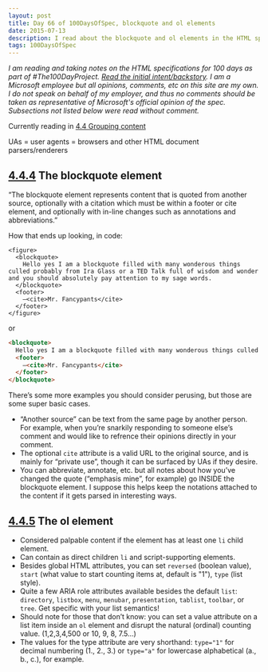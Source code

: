 ```yaml
---
layout: post
title: Day 66 of 100DaysOfSpec, blockquote and ol elements
date: 2015-07-13
description: I read about the blockquote and ol elements in the HTML spec.
tags: 100DaysOfSpec
---
```


*I am reading and taking notes on the HTML specifications for 100 days as part of #The100DayProject. [Read the initial intent/backstory](http://melanie-richards.com/blog/100-day-project). I am a Microsoft employee but all opinions, comments, etc on this site are my own. I do not speak on behalf of my employer, and thus no comments should be taken as representative of Microsoft's official opinion of the spec. Subsections not listed below were read without comment.*

Currently reading in [4.4 Grouping content](http://www.w3.org/TR/html5/grouping-content.html#grouping-content)

UAs = user agents = browsers and other HTML document parsers/renderers

## [4.4.4](http://www.w3.org/TR/html5/grouping-content.html#the-blockquote-element) The blockquote element

“The blockquote element represents content that is quoted from another source, optionally with a citation which must be within a footer or cite element, and optionally with in-line changes such as annotations and abbreviations.”

How that ends up looking, in code:

```
<figure>
  <blockquote>
    Hello yes I am a blockquote filled with many wonderous things culled probably from Ira Glass or a TED Talk full of wisdom and wonder and you should absolutely pay attention to my sage words.
  </blockquote>
  <footer>
    —<cite>Mr. Fancypants</cite>
  </footer>
</figure>
```

or

```HTML
<blockquote>
  Hello yes I am a blockquote filled with many wonderous things culled probably from Ira Glass or a TED Talk full of wisdom and wonder and you should absolutely pay attention to my sage words.
  <footer>
    —<cite>Mr. Fancypants</cite>
  </footer>
</blockquote>

```

There’s some more examples you should consider perusing, but those are some super basic cases.

* “Another source” can be text from the same page by another person. For example, when you’re snarkily responding to someone else’s comment and would like to refrence their opinions directly in your comment.
* The optional `cite` attribute is a valid URL to the original source, and is mainly for “private use”, though it can be surfaced by UAs if they desire.
* You can abbreviate, annotate, etc. but all notes about how you’ve changed the quote (“emphasis mine”, for example) go INSIDE the blockquote element. I suppose this helps keep the notations attached to the content if it gets parsed in interesting ways.

## [4.4.5](http://www.w3.org/TR/html5/grouping-content.html#the-ol-element) The ol element

* Considered palpable content if the element has at least one `li` child element.
* Can contain as direct children `li` and script-supporting elements.
* Besides global HTML attributes, you can set `reversed` (boolean value), `start` (what value to start counting items at, default is "1"), `type` (list style).
* Quite a few ARIA role attributes available besides the default `list`: `directory`, `listbox`, `menu`, `menubar`, `presentation`, `tablist`, `toolbar`, or `tree`. Get specific with your list semantics!
* Should note for those that don’t know: you can set a value attribute on a list item inside an `ol` element and disrupt the natural (ordinal) counting value. (1,2,3,4,500 or 10, 9, 8, 7.5…)
* The values for the type attribute are very shorthand: `type="1"` for decimal numbering (1., 2., 3.) or `type="a"` for lowercase alphabetical (a., b., c.), for example.